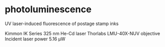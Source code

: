 # photoluminescence
UV laser-induced fluorescence of postage stamp inks

Kimmon IK Series 325 nm He-Cd laser
Thorlabs LMU-40X-NUV objective
Incident laser power 5.16 μW
